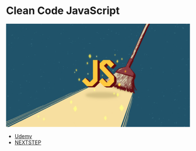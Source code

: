 # Clean Code JavaScript

![](/assets/clean-code-js-cover.png)

- [Udemy](https://www.udemy.com/course/clean-code-js)
- [NEXTSTEP](https://edu.nextstep.camp/c/BRaNdTQx)
